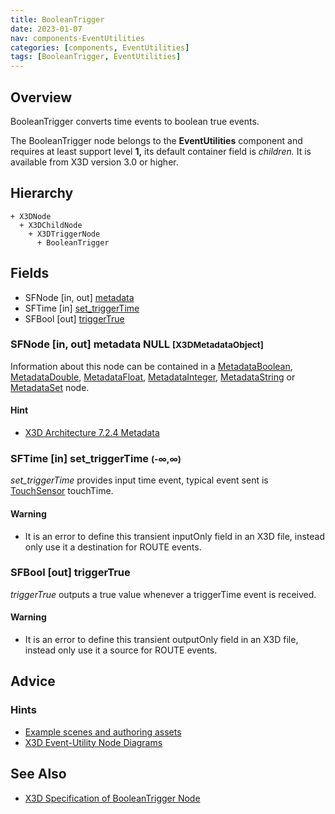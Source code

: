 ```yaml
---
title: BooleanTrigger
date: 2023-01-07
nav: components-EventUtilities
categories: [components, EventUtilities]
tags: [BooleanTrigger, EventUtilities]
---
```

<style>
.post h3 {
  word-spacing: 0.2em;
}
</style>

## Overview

BooleanTrigger converts time events to boolean true events.

The BooleanTrigger node belongs to the **EventUtilities** component and requires at least support level **1,** its default container field is *children.* It is available from X3D version 3.0 or higher.

## Hierarchy

```
+ X3DNode
  + X3DChildNode
    + X3DTriggerNode
      + BooleanTrigger
```

## Fields

- SFNode \[in, out\] [metadata](#sfnode-in-out-metadata-null-x3dmetadataobject)
- SFTime \[in\] [set_triggerTime](#sftime-in-set_triggertime--)
- SFBool \[out\] [triggerTrue](#sfbool-out-triggertrue)

### SFNode [in, out] **metadata** NULL <small>[X3DMetadataObject]</small>

Information about this node can be contained in a [MetadataBoolean](/x_ite/components/core/metadataboolean/), [MetadataDouble](/x_ite/components/core/metadatadouble/), [MetadataFloat](/x_ite/components/core/metadatafloat/), [MetadataInteger](/x_ite/components/core/metadatainteger/), [MetadataString](/x_ite/components/core/metadatastring/) or [MetadataSet](/x_ite/components/core/metadataset/) node.

#### Hint

- [X3D Architecture 7.2.4 Metadata](https://www.web3d.org/specifications/X3Dv4/ISO-IEC19775-1v4-IS/Part01/components/core.html#Metadata)

### SFTime [in] **set_triggerTime** <small>(-∞,∞)</small>

*set_triggerTime* provides input time event, typical event sent is [TouchSensor](/x_ite/components/pointingdevicesensor/touchsensor/) touchTime.

#### Warning

- It is an error to define this transient inputOnly field in an X3D file, instead only use it a destination for ROUTE events.

### SFBool [out] **triggerTrue**

*triggerTrue* outputs a true value whenever a triggerTime event is received.

#### Warning

- It is an error to define this transient outputOnly field in an X3D file, instead only use it a source for ROUTE events.

## Advice

### Hints

- [Example scenes and authoring assets](https://www.web3d.org/x3d/content/examples/X3dForWebAuthors/Chapter09-EventUtilitiesScripting)
- [X3D Event-Utility Node Diagrams](https://www.web3d.org/x3d/content/examples/X3dForWebAuthors/Chapter09-EventUtilitiesScripting/X3dEventUtilityNodeEventDiagrams.pdf)

## See Also

- [X3D Specification of BooleanTrigger Node](https://www.web3d.org/documents/specifications/19775-1/V4.0/Part01/components/eventUtilities.html#BooleanTrigger)
